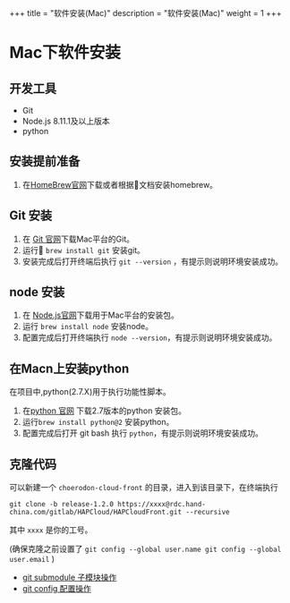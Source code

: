 +++
title = "软件安装(Mac)"
description = "软件安装(Mac)"
weight = 1
+++

# Mac下软件安装

## 开发工具

- Git
- Node.js 8.11.1及以上版本
- python

## 安装提前准备

1. 在[HomeBrew官网](https://brew.sh/)下载或者根据文档安装homebrew。

## Git 安装

1. 在 [Git 官网](https://git-scm.com/download/)下载Mac平台的Git。
2. 运行 `brew install git` 安装git。
3. 安装完成后打开终端后执行 `git --version` ，有提示则说明环境安装成功。

## node 安装

1. 在 [Node.js官网](https://nodejs.org/en/download/)下载用于Mac平台的安装包。
2. 运行 `brew install node` 安装node。
3. 配置完成后打开终端执行 `node --version`，有提示则说明环境安装成功。

## 在Macn上安装python

在项目中,python(2.7.X)用于执行功能性脚本。

1. 在[python 官网](https:/www.python.org/downloads/release/python-2712/) 下载2.7版本的python 安装包。
2. 运行`brew install python@2` 安装python。
3. 配置完成后打开 git bash 执行 `python`，有提示则说明环境安装成功。


## 克隆代码

可以新建一个 `choerodon-cloud-front` 的目录，进入到该目录下，在终端执行

```
git clone -b release-1.2.0 https://xxxx@rdc.hand-china.com/gitlab/HAPCloud/HAPCloudFront.git --recursive
```

其中 `xxxx` 是你的工号。

(确保克隆之前设置了 `git config --global user.name git config --global user.email` )

- [git submodule 子模块操作](https:/git-scm.com/book/zh/v1/Git-%E5%B7%A5%E5%85%B7-%E5%AD%90%E6%A8%A1%E5%9D%97)
- [git config 配置操作](https:/git-scm.com/book/zh/v1/%E8%87%AA%E5%AE%9A%E4%B9%89-Git-%E9%85%8D%E7%BD%AE-Git)

